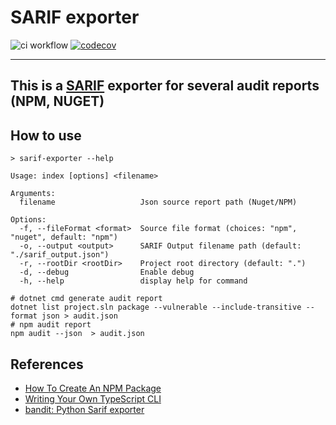# SARIF exporter

![ci workflow](https://github.com/Fazzani/sarif-exporter/actions/workflows/ci.yaml/badge.svg)
[![codecov](https://codecov.io/github/Fazzani/sarif-exporter/graph/badge.svg?token=k96Il1KJ94)](https://codecov.io/github/Fazzani/sarif-exporter)

---

## This is a [SARIF](https://sarifweb.azurewebsites.net/) exporter for several audit reports (NPM, NUGET)

## How to use

```shell
> sarif-exporter --help

Usage: index [options] <filename>

Arguments:
  filename                   Json source report path (Nuget/NPM)

Options:
  -f, --fileFormat <format>  Source file format (choices: "npm", "nuget", default: "npm")
  -o, --output <output>      SARIF Output filename path (default: "./sarif_output.json")
  -r, --rootDir <rootDir>    Project root directory (default: ".")
  -d, --debug                Enable debug
  -h, --help                 display help for command
```

```shell
# dotnet cmd generate audit report
dotnet list project.sln package --vulnerable --include-transitive --format json > audit.json
# npm audit report
npm audit --json  > audit.json
```

## References

- [How To Create An NPM Package](https://www.totaltypescript.com/how-to-create-an-npm-package)
- [Writing Your Own TypeScript CLI](https://dawchihliou.github.io/articles/writing-your-own-typescript-cli)
- [bandit: Python Sarif exporter](https://bandit.readthedocs.io/)
